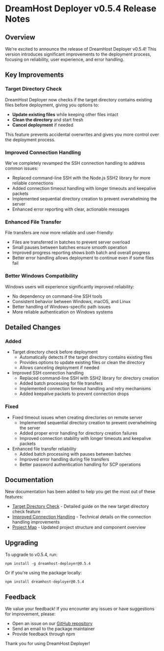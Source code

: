 # DreamHost Deployer v0.5.4 Release Notes

## Overview

We're excited to announce the release of DreamHost Deployer v0.5.4! This version introduces significant improvements to the deployment process, focusing on reliability, user experience, and error handling.

## Key Improvements

### Target Directory Check

DreamHost Deployer now checks if the target directory contains existing files before deployment, giving you options to:

- **Update existing files** while keeping other files intact
- **Clean the directory** and start fresh
- **Cancel deployment** if needed

This feature prevents accidental overwrites and gives you more control over the deployment process.

### Improved Connection Handling

We've completely revamped the SSH connection handling to address common issues:

- Replaced command-line SSH with the Node.js SSH2 library for more reliable connections
- Added connection timeout handling with longer timeouts and keepalive packets
- Implemented sequential directory creation to prevent overwhelming the server
- Enhanced error reporting with clear, actionable messages

### Enhanced File Transfer

File transfers are now more reliable and user-friendly:

- Files are transferred in batches to prevent server overload
- Small pauses between batches ensure smooth operation
- Improved progress reporting shows both batch and overall progress
- Better error handling allows deployment to continue even if some files fail

### Better Windows Compatibility

Windows users will experience significantly improved reliability:

- No dependency on command-line SSH tools
- Consistent behavior between Windows, macOS, and Linux
- Better handling of Windows-specific path issues
- More reliable authentication on Windows systems

## Detailed Changes

### Added

- Target directory check before deployment
  - Automatically detects if the target directory contains existing files
  - Provides options to update existing files or clean the directory
  - Allows canceling deployment if needed
- Improved SSH connection handling
  - Replaced command-line SSH with SSH2 library for directory creation
  - Added batch processing for file transfers
  - Implemented connection timeout handling and retry mechanisms
  - Added keepalive packets to prevent connection drops

### Fixed

- Fixed timeout issues when creating directories on remote server
  - Implemented sequential directory creation to prevent overwhelming the server
  - Added proper error handling for directory creation failures
  - Improved connection stability with longer timeouts and keepalive packets
- Enhanced file transfer reliability
  - Added batch processing with pauses between batches
  - Improved error handling during file transfers
  - Better password authentication handling for SCP operations

## Documentation

New documentation has been added to help you get the most out of these features:

- [Target Directory Check](./target-directory-check.md) - Detailed guide on the new target directory check feature
- [Improved Connection Handling](./improved-connection-handling.md) - Technical details on the connection handling improvements
- [Project Map](./project-map.md) - Updated project structure and component overview

## Upgrading

To upgrade to v0.5.4, run:

```
npm install -g dreamhost-deployer@0.5.4
```

Or if you're using the package locally:

```
npm install dreamhost-deployer@0.5.4
```

## Feedback

We value your feedback! If you encounter any issues or have suggestions for improvement, please:

- Open an issue on our [GitHub repository](https://github.com/jakerains/dreamhost-deployer)
- Send an email to the package maintainer
- Provide feedback through npm

Thank you for using DreamHost Deployer! 